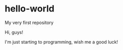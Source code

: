 # hello-world
My very first repository

Hi, guys! 

I'm just starting to programming, wish me a good luck!
